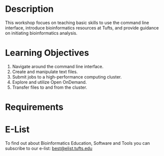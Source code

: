# Description
This workshop focues on teaching basic skills to use the command line interface, introduce bioinformatics resources at Tufts, and provide guidance on initiating bioinformatics analysis.

# Learning Objectives
1. Navigate around the command line interface. 
2. Create and manipulate text files.
3. Submit jobs to a high-performance computing cluster.
4. Explore and utilize Open OnDemand.
5. Transfer files to and from the cluster. 

# Requirements

# E-List
To find out about Bioinformatics Education, Software and Tools you can subscribe to our e-list:
[best@elist.tufts.edu](https://elist.tufts.edu/sympa/subscribe/best?previous_action=info) 
